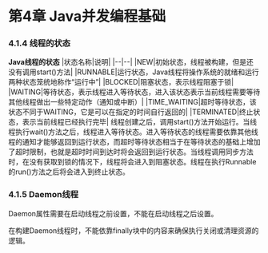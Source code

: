 # 第4章 Java并发编程基础

### 4.1.4 线程的状态

**Java线程的状态**
|状态名称|说明|
|--|--|
|NEW|初始状态，线程被构建，但是还没有调用start()方法|
|RUNNABLE|运行状态，Java线程将操作系统的就绪和运行两种状态笼统地称作“运行中”|
|BLOCKED|阻塞状态，表示线程阻塞于锁|
|WAITING|等待状态，表示线程进入等待状态，进入该状态表示当前线程需要等待其他线程做出一些特定动作（通知或中断）|
|TIME_WAITING|超时等待状态，该状态不同于WAITING，它是可以在指定的时间自行返回的|
|TERMINATED|终止状态，表示当前线程已经执行完毕|
线程创建之后，调用start()方法开始运行。当线程执行wait()方法之后，线程进入等待状态。进入等待状态的线程需要依靠其他线程的通知才能够返回到运行状态，而超时等待状态相当于在等待状态的基础上增加了超时限制，也就是超时时间到达时将会返回到运行状态。当线程调用同步方法时，在没有获取到锁的情况下，线程将会进入到阻塞状态。线程在执行Runnable的run()方法之后将会进入到终止状态。

### 4.1.5 Daemon线程

Daemon属性需要在启动线程之前设置，不能在启动线程之后设置。

在构建Daemon线程时，不能依靠finally块中的内容来确保执行关闭或清理资源的逻辑。
